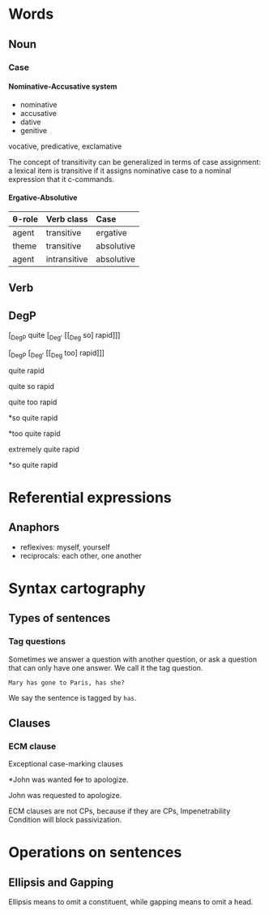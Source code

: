 # Words

## Noun

### Case

#### Nominative-Accusative system
- nominative
- accusative
- dative
- genitive

vocative, predicative, exclamative

The concept of transitivity can be generalized in terms of case assignment: a lexical item is transitive if it assigns nominative case to a nominal expression that it c-commands.

#### Ergative-Absolutive

| θ-role | Verb class   | Case       |
| :----- | :----------- | :--------- |
| agent  | transitive   | ergative   |
| theme  | transitive   | absolutive |
| agent  | intransitive | absolutive |

## Verb

## DegP

[<sub>DegP</sub> quite [<sub>Deg'</sub> [[<sub>Deg</sub> so] rapid]]]

[<sub>DegP</sub> [<sub>Deg'</sub> [[<sub>Deg</sub> too] rapid]]]

quite rapid

quite so rapid

quite too rapid

*so quite rapid

*too quite rapid

extremely quite rapid

*so quite rapid

# Referential expressions

## Anaphors

- reflexives: myself, yourself
- reciprocals: each other, one another

# Syntax cartography

## Types of sentences

### Tag questions
Sometimes we answer a question with another question, or ask a question that can only have one answer. We call it the tag question.

`Mary has gone to Paris, has she?`

We say the sentence is tagged by `has`.

## Clauses

### ECM clause
Exceptional case-marking clauses

*John was wanted <del>for</del> to apologize.

John was requested to apologize.

ECM clauses are not CPs, because if they are CPs, Impenetrability Condition will block passivization.

# Operations on sentences

## Ellipsis and Gapping

Ellipsis means to omit a constituent, while gapping means to omit a head.